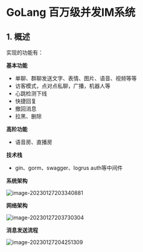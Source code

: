 # GoLang 百万级并发IM系统

## 1. 概述

实现的功能有：

**基本功能**

- 单聊、群聊发送文字、表情、图片、语音、视频等等
- 访客模式，点对点私聊，广播，机器人等
- 心跳检测下线
- 快捷回复
- 撤回消息
- 拉黑、删除

**高阶功能**

- 语音房、直播房

**技术栈**

- gin、gorm、swagger、logrus auth等中间件

**系统架构**

![image-20230127203340881](https://cdn.fengxianhub.top/resources-master/image-20230127203340881.png)

**网络架构**

![image-20230127203730304](https://cdn.fengxianhub.top/resources-master/image-20230127203730304.png)

**消息发送流程**

![image-20230127204251309](https://cdn.fengxianhub.top/resources-master/image-20230127204251309.png)